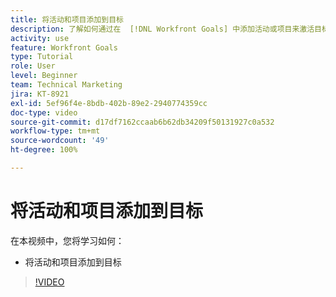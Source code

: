```yaml
---
title: 将活动和项目添加到目标
description: 了解如何通过在  [!DNL Workfront Goals] 中添加活动或项目来激活目标。
activity: use
feature: Workfront Goals
type: Tutorial
role: User
level: Beginner
team: Technical Marketing
jira: KT-8921
exl-id: 5ef96f4e-8bdb-402b-89e2-2940774359cc
doc-type: video
source-git-commit: d17df7162ccaab6b62db34209f50131927c0a532
workflow-type: tm+mt
source-wordcount: '49'
ht-degree: 100%

---
```


# 将活动和项目添加到目标

在本视频中，您将学习如何：

* 将活动和项目添加到目标

>[!VIDEO](https://video.tv.adobe.com/v/335193/?quality=12&learn=on&enablevpops)
